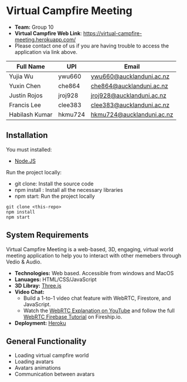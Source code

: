 # Virtual Campfire Meeting
- **Team:** Group 10
- **Virtual Campfire Web Link**: https://virtual-campfire-meeting.herokuapp.com/
- Please contact one of us if you are having trouble to access the application via link above.

Full Name | UPI | Email
------------ | ------------- | -----------
| Yujia Wu | ywu660 | ywu660@aucklanduni.ac.nz
| Yuxin Chen | che864 | che864@aucklanduni.ac.nz
| Justin Rojos | jroj928 | jroj928@aucklanduni.ac.nz
| Francis Lee | clee383 | clee383@aucklanduni.ac.nz
| Habilash Kumar | hkmu724 | hkmu724@aucklanduni.ac.nz

## Installation
You must installed:
- [Node.JS](https://www.npmjs.com/)

Run the project locally:
- git clone: Install the source code 
- npm install : Install all the necessary libraries
- npm start: Run the project locally
```
git clone <this-repo>   
npm install   
npm start 
```
## System Requirements
Virtual Campfire Meeting is a web-based, 3D, engaging, virtual world meeting application to help you to interact with other memebers through Vedio & Audio.

- **Technologies:** Web based. Accessible from windows and MacOS
- **Lanuages:** HTML/CSS/JavaScript
- **3D Libray:** [Three.js](https://threejs.org/)
- **Video Chat:** 
  -  Build a 1-to-1 video chat feature with WebRTC, Firestore, and JavaScript. 
  -  Watch the [WebRTC Explanation on YouTube](https://youtu.be/WmR9IMUD_CY) and follow the full [WebRTC Firebase Tutorial](https://fireship.io/lessons/webrtc-firebase-video-chat) on Fireship.io. 
- **Deployment:** [Heroku](https://devcenter.heroku.com/)

## General Functionality
-  Loading virtual campfire world
-  Loading avatars
-  Avatars animations
-  Communication between avatars
